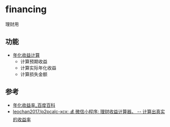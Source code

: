 # financing

理财用

## 功能

* [年化收益计算](gfinacing/index.html)
    * 计算预期收益
    * 计算实际年化收益
    * 计算损失金额

## 参考

* [年化收益率_百度百科](https://baike.baidu.com/item/%E5%B9%B4%E5%8C%96%E6%94%B6%E7%9B%8A%E7%8E%87/6238244?fr=aladdin)
* [leochan2017/p2pcalc-xcx: 💰 微信小程序: 理财收益计算器。 -- 计算出真实的收益率](https://github.com/leochan2017/p2pcalc-xcx)
